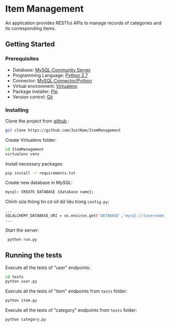 
# Item Management

An application provides RESTful APIs to manage records of categories and its corresponding items.

## Getting Started

### Prerequisites
- Database: [MySQL Community Server](https://dev.mysql.com/downloads/mysql/)
- Programming Language: [ Python 2.7 ](https://www.python.org/download/releases/2.7/) 
- Connector: [ MySQL Connector/Python ](https://dev.mysql.com/downloads/connector/python/) 
- Virtual environment: [ Virtualenv ](https://virtualenv.pypa.io/en/latest/) 
- Package installer: [ Pip ](https://pip.pypa.io/en/urdy/installing/) 
- Version control: [ Git ](https://git-scm.com/downloads)





### Installing

Clone the project from [github](https://github.com) :

```sh
git clone https://github.com/JustNam/ItemManagement
```


Create Virtualenv folder:

```sh
cd ItemManagement
virtualenv venv
```

Install necessary packages:
```sh
pip install -r requirements.txt
```
 
Create new database in MySQL:
```sh
mysql> CREATE DATABASE {database name};
```


Chỉnh sửa thông tin cơ sở dữ liệu trong `config.py`:
 ```sh
...
SQLALCHEMY_DATABASE_URI = os.environ.get('DATABASE','mysql://{username}:{password}@localhost/{database name}') 
...
```
 

Start the server: 
```sh
 python run.py
 ```
 



## Running the tests

Execute all the tests of "user" endpoints:
```sh
cd tests
python user.py
```

Execute all the tests of "item" endpoints from `tests` folder:
```sh
python item.py
```

Execute all the tests of "category" endpoints from `tests` folder:
```sh
python category.py
```
